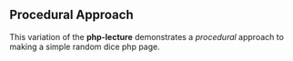 Procedural Approach
------------------------

This variation of the __php-lecture__ demonstrates a _procedural_ approach to making a simple random dice php page.
